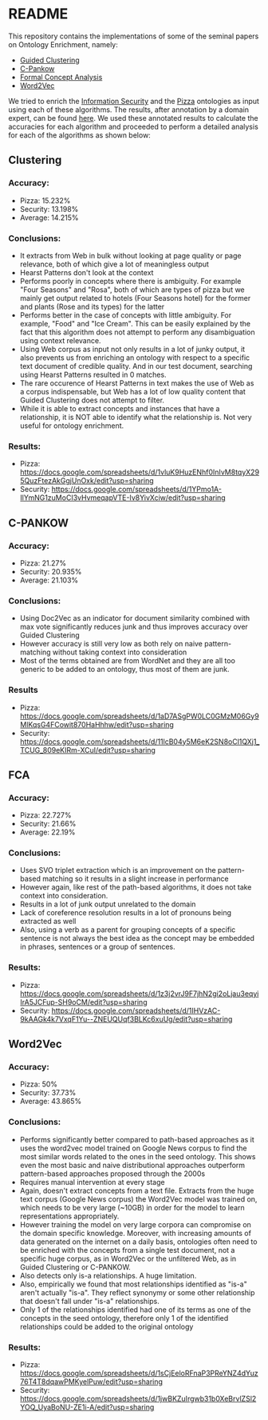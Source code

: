 # README

This repository contains the implementations of some of the seminal papers on Ontology Enrichment, namely:
- [Guided Clustering](https://pub.uni-bielefeld.de/download/2497720/2525546/Cimiano_Learning_Concep_1.pdf)
- [C-Pankow](https://dl.acm.org/citation.cfm?id=1060796)
- [Formal Concept Analysis](https://www.jair.org/index.php/jair/article/download/10421/24984)
- [Word2Vec](http://ceur-ws.org/Vol-1690/paper37.pdf)

We tried to enrich the [Information Security](https://gist.github.com/Remorax/f2d6beb580487ffbf29ba9e9cca63f2b) and the [Pizza](https://protege.stanford.edu/ontologies/pizza/pizza.owl) ontologies as input using each of these algorithms. The results, after annotation by a domain expert, can be found [here](https://github.com/Remorax/SIREN-Research/tree/master/OntologyEnrichment-Survey/results). We used these annotated results to calculate the accuracies for each algorithm and proceeded to perform a detailed analysis for each of the algorithms as shown below:

## Clustering

### Accuracy: 
- Pizza: 15.232%
- Security: 13.198%
- Average: 14.215%

### Conclusions:
- It extracts from Web in bulk without looking at page quality or page relevance, both of which give a lot of meaningless output
- Hearst Patterns don't look at the context
- Performs poorly in concepts where there is ambiguity. For example "Four Seasons" and "Rosa", both of which are types of pizza but we mainly get output related to hotels (Four Seasons hotel) for the former and plants (Rose and its types) for the latter
- Performs better in the case of concepts with little ambiguity. For example, "Food" and "Ice Cream". This can be easily explained by the fact that this algorithm does not attempt to perform any disambiguation using context relevance.
- Using Web corpus as input not only results in a lot of junky output, it also prevents us from enriching an ontology with respect to a specific text document of credible quality. And in our test document, searching using Hearst Patterns resulted in 0 matches. 
- The rare occurence of Hearst Patterns in text makes the use of Web as a corpus indispensable, but Web has a lot of low quality content that Guided Clustering does not attempt to filter.
- While it is able to extract concepts and instances that have a relationship, it is NOT able to identify what the relationship is. Not very useful for ontology enrichment.

### Results:
- Pizza: https://docs.google.com/spreadsheets/d/1vluK9HuzENhf0InIvM8tqyX295QuzFtezAkGgjUnOxk/edit?usp=sharing
- Security: https://docs.google.com/spreadsheets/d/1YPmo1A-IlYmNG1zuMoCI3vHvmeqapVTE-Iv8YivXciw/edit?usp=sharing


## C-PANKOW

### Accuracy:
- Pizza: 21.27%
- Security: 20.935% 
- Average: 21.103%

### Conclusions:
- Using Doc2Vec as an indicator for document similarity combined with max vote significantly reduces junk and thus improves accuracy over Guided Clustering
- However accuracy is still very low as both rely on naive pattern-matching without taking context into consideration
- Most of the terms obtained are from WordNet and they are all too generic to be added to an ontology, thus most of them are junk.


### Results
- Pizza: https://docs.google.com/spreadsheets/d/1aD7ASgPW0LC0GMzM06Gy9MlKqsG4FCowit870HaHhhw/edit?usp=sharing
- Security: https://docs.google.com/spreadsheets/d/11lcB04y5M6eK2SN8oCl1QXj1_TCUG_809eKIRm-XCuI/edit?usp=sharing


## FCA

### Accuracy:
- Pizza: 22.727%
- Security: 21.66%
- Average: 22.19%

### Conclusions:
- Uses SVO triplet extraction which is an improvement on the pattern-based matching so it results in a slight increase in performance
- However again, like rest of the path-based algorithms, it does not take context into consideration.
- Results in a lot of junk output unrelated to the domain
- Lack of coreference resolution results in a lot of pronouns being extracted as well
- Also, using a verb as a parent for grouping concepts of a specific sentence is not always the best idea as the concept may be embedded in phrases, sentences or a group of sentences.

### Results:
- Pizza: https://docs.google.com/spreadsheets/d/1z3j2vrJ9F7jhN2gi2oLjau3eqyiIrA5JCFup-SH9oCM/edit?usp=sharing
- Security: https://docs.google.com/spreadsheets/d/1IHVzAC-9kAAGk4k7VxqF1Yu--ZNEUQUqf3BLKc6xuUg/edit?usp=sharing


## Word2Vec

### Accuracy:
- Pizza: 50%
- Security: 37.73%
- Average: 43.865%

### Conclusions:
- Performs significantly better compared to path-based approaches as it uses the word2vec model trained on Google News corpus to find the most similar words related to the ones in the seed ontology. This shows even the most basic and naive distributional approaches outperform pattern-based approaches proposed through the 2000s
- Requires manual intervention at every stage
- Again, doesn't extract concepts from a text file. Extracts from the huge text corpus (Google News corpus) the Word2Vec model was trained on, which needs to be very large (~10GB) in order for the model to learn representations appropriately.
- However training the model on very large corpora can compromise on the domain specific knowledge. Moreover, with increasing amounts of data generated on the internet on a daily basis, ontologies often need to be enriched with the concepts from a single test document, not a specific huge corpus, as in Word2Vec or the unfiltered Web, as in Guided Clustering or C-PANKOW.
- Also detects only is-a relationships. A huge limitation.
- Also, empirically we found that most relationships identified as "is-a" aren't actually "is-a". They reflect synonymy or some other relationship that doesn't fall under "is-a" relationships.
- Only 1 of the relationships identified had one of its terms as one of the concepts in the seed ontology, therefore only 1 of the identified relationships could be added to the original ontology

### Results:
- Pizza: https://docs.google.com/spreadsheets/d/1sCjEeloRFnaP3PReYNZ4dYuz76T4T8dqawPMKyelPuw/edit?usp=sharing
- Security: https://docs.google.com/spreadsheets/d/1jwBKZuIrgwb31b0XeBrvlZSl2YOQ_UyaBoNU-ZE1i-A/edit?usp=sharing

